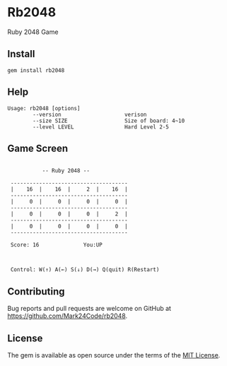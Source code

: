 # Rb2048

Ruby 2048 Game

## Install

`gem install rb2048`

## Help

```
Usage: rb2048 [options]
        --version                    verison
        --size SIZE                  Size of board: 4~10
        --level LEVEL                Hard Level 2-5
```
## Game Screen

```

           -- Ruby 2048 --

 -------------------------------------
 |    16  |    16  |     2  |    16  |
 -------------------------------------
 |     0  |     0  |     0  |     0  |
 -------------------------------------
 |     0  |     0  |     0  |     2  |
 -------------------------------------
 |     0  |     0  |     0  |     0  |
 -------------------------------------

 Score: 16              You:UP



 Control: W(↑) A(←) S(↓) D(→) Q(quit) R(Restart)
```

## Contributing

Bug reports and pull requests are welcome on GitHub at https://github.com/Mark24Code/rb2048.

## License

The gem is available as open source under the terms of the [MIT License](https://opensource.org/licenses/MIT).
